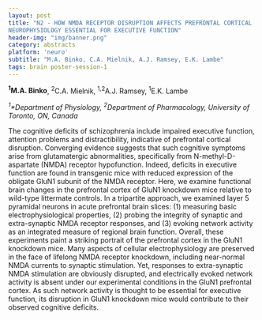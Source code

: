 ```yaml
---
layout: post
title: "N2 - HOW NMDA RECEPTOR DISRUPTION AFFECTS PREFRONTAL CORTICAL
NEUROPHYSIOLOGY ESSENTIAL FOR EXECUTIVE FUNCTION"
header-img: "img/banner.png"
category: abstracts
platform: 'neuro'
subtitle: "M.A. Binko, C.A. Mielnik, A.J. Ramsey, E.K. Lambe"
tags: brain poster-session-1
---
```

**<sup>1</sup>M.A. Binko**, <sup>2</sup>C.A. Mielnik, <sup>1,2</sup>A.J. Ramsey, <sup>1</sup>E.K. Lambe

_<sup>1</sup>*Department of Physiology, <sup>2</sup>Department of Pharmacology, University
of Toronto, ON, Canada_

The cognitive deficits of schizophrenia include impaired executive
function, attention problems and distractibility, indicative of
prefrontal cortical disruption. Converging evidence suggests that such
cognitive symptoms arise from glutamatergic abnormalities, specifically
from N-methyl-D-aspartate (NMDA) receptor hypofunction. Indeed, deficits
in executive function are found in transgenic mice with reduced
expression of the obligate GluN1 subunit of the NMDA receptor. Here, we
examine functional brain changes in the prefrontal cortex of GluN1
knockdown mice relative to wild-type littermate controls. In a
tripartite approach, we examined layer 5 pyramidal neurons in acute
prefrontal brain slices: (1) measuring basic electrophysiological
properties, (2) probing the integrity of synaptic and extra-synaptic
NMDA receptor responses, and (3) evoking network activity as an
integrated measure of regional brain function. Overall, these
experiments paint a striking portrait of the prefrontal cortex in the
GluN1 knockdown mice. Many aspects of cellular electrophysiology are
preserved in the face of lifelong NMDA receptor knockdown, including
near-normal NMDA currents to synaptic stimulation. Yet, responses to
extra-synaptic NMDA stimulation are obviously disrupted, and
electrically evoked network activity is absent under our experimental
conditions in the GluN1 prefrontal cortex. As such network activity is
thought to be essential for executive function, its disruption in GluN1
knockdown mice would contribute to their observed cognitive deficits.
